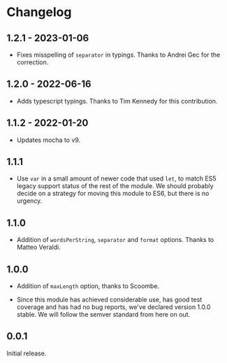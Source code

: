 # Changelog

## 1.2.1 - 2023-01-06

* Fixes misspelling of `separator` in typings. Thanks to Andrei Gec for the correction.

## 1.2.0 - 2022-06-16

* Adds typescript typings. Thanks to Tim Kennedy for this contribution.

## 1.1.2 - 2022-01-20

* Updates mocha to v9.

## 1.1.1

* Use `var` in a small amount of newer code that used `let`, to match ES5 legacy support status of the rest of the module. We should probably decide on a strategy for moving this module to ES6, but there is no urgency.

## 1.1.0

* Addition of `wordsPerString`, `separator` and `format` options. Thanks to Matteo Veraldi.

## 1.0.0

* Addition of `maxLength` option, thanks to Scoombe.

* Since this module has achieved considerable use, has good test coverage and has had no bug reports, we've declared version 1.0.0 stable. We will follow the semver standard from here on out.

## 0.0.1

Initial release.

